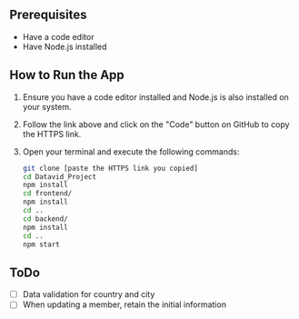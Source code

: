 ## Prerequisites

- Have a code editor
- Have Node.js installed

## How to Run the App

1. Ensure you have a code editor installed and Node.js is also installed on your system.
2. Follow the link above and click on the "Code" button on GitHub to copy the HTTPS link.
3. Open your terminal and execute the following commands:

   ```bash
   git clone [paste the HTTPS link you copied]
   cd Datavid_Project
   npm install
   cd frontend/
   npm install
   cd ..
   cd backend/
   npm install
   cd ..
   npm start


## ToDo
- [ ] Data validation for country and city
- [ ] When updating a member, retain the initial information